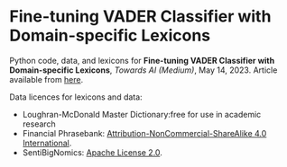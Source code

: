 # Fine-tuning VADER Classifier with Domain-specific Lexicons
Python code, data, and lexicons for **Fine-tuning VADER Classifier with Domain-specific Lexicons**, *Towards AI (Medium)*, May 14, 2023.
Article available from [here](https://pub.towardsai.net/fine-tuning-vader-classifier-with-domain-specific-lexicons-1b23f6882f2?sk=f36e92bc46ba2997e1fc5f4fe2c44bcc).

Data licences for lexicons and data:
* Loughran-McDonald Master Dictionary:free for use in academic research
* Financial Phrasebank: [Attribution-NonCommercial-ShareAlike 4.0 International](https://creativecommons.org/licenses/by-nc-sa/4.0).
* SentiBigNomics: [Apache License 2.0](https://github.com/consose/SentiBigNomics/blob/main/LICENSE).
